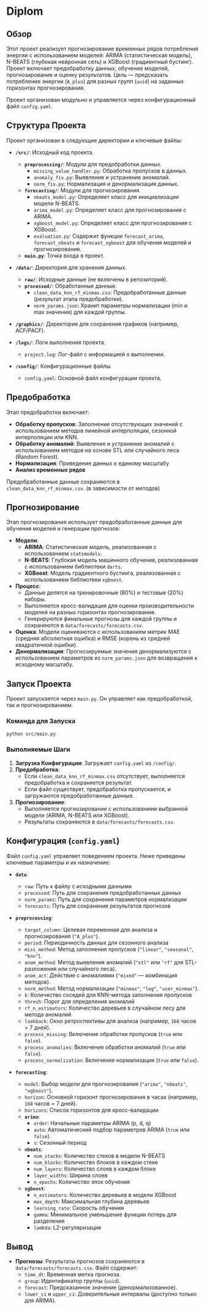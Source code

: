 # Diplom

## Обзор
Этот проект реализует прогнозирование временных рядов потребления энергии с использованием моделей: ARIMA (статистическая модель), N-BEATS (глубокая нейронная сеть) и XGBoost (градиентный бустинг). Проект включает предобработку данных, обучение моделей, прогнозирование и оценку результатов. Цель — предсказать потребление энергии (`A_plus`) для разных групп (`uuid`) на заданных горизонтах прогнозирования.

Проект организован модульно и управляется через конфигурационный файл `config.yaml`.

## Структура Проекта
Проект организован в следующие директории и ключевые файлы:

- **`/src/`**: Исходный код проекта.
    - **`preprocessing/`**: Модули для предобработки данных.
        - `missing_value_handler.py`: Обработка пропусков в данных.
        - `anomaly_fix.py`: Выявление и устранение аномалий.
        - `norm_fix.py`: Нормализация и денормализация данных.
    - **`forecasting/`**: Модули для прогнозирования.
        - `nbeats_model.py`: Определяет класс для инициализации модели N-BEATS.
        - `arima_model.py`: Определяет класс для прогнозирования с ARIMA.
        - `xgboost_model.py`: Определяет класс для прогнозирования с XGBoost.
        - `evaluation.py`: Содержит функции `forecast_arima`, `forecast_nbeats` и `forecast_xgboost` для обучения моделей и прогнозирования.
    - **`main.py`**: Точка входа в проект.

- **`/data/`**: Директория для хранения данных.
    - **`raw/`**: Исходные данные (не включены в репозиторий).
    - **`processed/`**: Обработанные данные.
        - `clean_data_knn_rf_minmax.csv`: Предобработанные данные (результат этапа предобработки).
        - `norm_params.json`: Хранит параметры нормализации (min и max значения) для каждой группы.

- **`/graphics/`**: Директория для сохранения графиков (например, ACF/PACF).

- **`/logs/`**: Логи выполнения проекта.
    - `project.log`: Лог-файл с информацией о выполнении.

- **`/config/`**: Конфигурационные файлы.
    - `config.yaml`: Основной файл конфигурации проекта.

## Предобработка
Этап предобработки включает:
- **Обработку пропусков**: Заполнение отсутствующих значений с использованием методов линейной интерполяции, сезонной интерполяции или KNN.
- **Обработку аномалий**: Выявление и устранение аномалий с использованием методов на основе STL или случайного леса (Random Forest).
- **Нормализация**: Приведение данных к единому масштабу 
- **Анализ временных рядов**

Предобработанные данные сохраняются в `clean_data_knn_rf_minmax.csv`. (в зависимости от методов)

## Прогнозирование
Этап прогнозирования использует предобработанные данные для обучения моделей и генерации прогнозов:
- **Модели**:
    - **ARIMA**: Статистическая модель, реализованная с использованием `statsmodels`. 
    - **N-BEATS**: Глубокая модель машинного обучения, реализованная с использованием библиотеки `darts`.  
    - **XGBoost**: Модель градиентного бустинга, реализованная с использованием библиотеки `xgboost`.
- **Процесс**:
    - Данные делятся на тренировочные (80%) и тестовые (20%) наборы.
    - Выполняется кросс-валидация для оценки производительности моделей на разных горизонтах прогнозирования.
    - Генерируются финальные прогнозы для каждой группы и сохраняются в `data/forecasts/forecasts.csv`.
- **Оценка**: Модели оцениваются с использованием метрик MAE (средняя абсолютная ошибка) и RMSE (корень из средней квадратичной ошибки).
- **Денормализация**: Прогнозируемые значения денормализуются с использованием параметров из `norm_params.json` для возвращения к исходному масштабу.

## Запуск Проекта
Проект запускается через `main.py`. Он управляет как предобработкой, так и прогнозированием.

### Команда для Запуска
```bash
python src/main.py
```

### Выполняемые Шаги
1. **Загрузка Конфигурации**: Загружает `config.yaml` из `/config/`.
2. **Предобработка**:
    - Если `clean_data_knn_rf_minmax.csv` отсутствует, выполняется предобработка и сохраняется результат.
    - Если файл существует, предобработка пропускается, и загружаются предобработанные данные.
3. **Прогнозирование**:
    - Выполняется прогнозирование с использованием выбранной модели (ARIMA, N-BEATS или XGBoost).
    - Результаты сохраняются в `data/forecasts/forecasts.csv`.

## Конфигурация (`config.yaml`)
Файл `config.yaml` управляет поведением проекта. Ниже приведены ключевые параметры и их назначение:

- **`data`**:
    - `raw`: Путь к файлу с исходными данными  
    - `processed`: Путь для сохранения предобработанных данных 
    - `norm_params`: Путь для сохранения параметров нормализации 
    - `forecasts`: Путь для сохранения результатов прогнозов

- **`preprocessing`**:
    - `target_column`: Целевая переменная для анализа и прогнозирования (`"A_plus"`).
    - `period`: Периодичность данных для сезонного анализа  
    - `miss_method`: Метод заполнения пропусков (`"linear"`, `"seasonal"`, `"knn"`).
    - `anom_method`: Метод выявления аномалий (`"stl"` или `"rf"` для STL-разложения или случайного леса).
    - `anom_act`: Действие с аномалиями (`"mixed"` — комбинация методов).
    - `norm_method`: Метод нормализации (`"minmax"`, `"log"`, `"user_minmax"`).
    - `k`: Количество соседей для KNN-метода заполнения пропусков  
    - `thresh`: Порог для определения аномалий 
    - `rf_n_estimators`: Количество деревьев в случайном лесу для метода аномалий  
    - `lookback`: Окно ретроспективы для анализа (например, `168` часов = 7 дней).
    - `process_missing`: Включение обработки пропусков (`true` или `false`).
    - `process_anomalies`: Включение обработки аномалий (`true` или `false`).
    - `process_normalization`: Включение нормализации (`true` или `false`).

- **`forecasting`**:
    - `model`: Выбор модели для прогнозирования (`"arima"`, `"nbeats"`, `"xgboost"`).
    - `horizon`: Основной горизонт прогнозирования в часах (например, `168` часов = 7 дней).
    - `horizons`: Список горизонтов для кросс-валидации 
    - **`arima`**:
        - `order`: Начальные параметры ARIMA (p, d, q) 
        - `auto`: Автоматический подбор параметров ARIMA (`true` или `false`).
        - `s`: Сезонный период  
    - **`nbeats`**:
        - `num_stacks`: Количество стеков в модели N-BEATS 
        - `num_blocks`: Количество блоков в каждом стеке  
        - `num_layers`: Количество слоев в каждом блоке  
        - `layer_widths`: Ширина слоев 
        - `n_epochs`: Количество эпох обучения  
    - **`xgboost`**:
        - `n_estimators`: Количество деревьев в модели XGBoost 
        - `max_depth`: Максимальная глубина деревьев  
        - `learning_rate`: Скорость обучения  
        - `gamma`: Минимальное уменьшение функции потерь для разделения
        - `lambda`: L2-регуляризация

## Вывод
- **Прогнозы**: Результаты прогнозов сохраняются в `data/forecasts/forecasts.csv`. Файл содержит:
    - `time_dt`: Временная метка прогноза.
    - `group`: Идентификатор группы (`uuid`).
    - `forecast`: Предсказанное значение (денормализованное).
    - `lower_ci` и `upper_ci`: Доверительные интервалы (доступно только для ARIMA).
